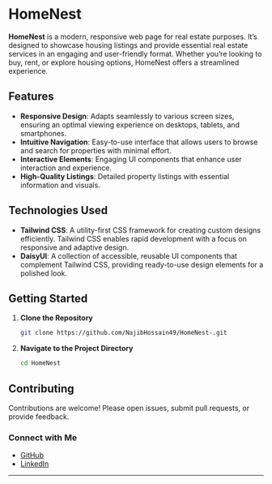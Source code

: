 

# HomeNest

**HomeNest** is a modern, responsive web page for real estate purposes. It’s designed to showcase housing listings and provide essential real estate services in an engaging and user-friendly format. Whether you’re looking to buy, rent, or explore housing options, HomeNest offers a streamlined experience.

## Features
- **Responsive Design**: Adapts seamlessly to various screen sizes, ensuring an optimal viewing experience on desktops, tablets, and smartphones.
- **Intuitive Navigation**: Easy-to-use interface that allows users to browse and search for properties with minimal effort.
- **Interactive Elements**: Engaging UI components that enhance user interaction and experience.
- **High-Quality Listings**: Detailed property listings with essential information and visuals.

## Technologies Used
- **Tailwind CSS**: A utility-first CSS framework for creating custom designs efficiently. Tailwind CSS enables rapid development with a focus on responsive and adaptive design.
- **DaisyUI**: A collection of accessible, reusable UI components that complement Tailwind CSS, providing ready-to-use design elements for a polished look.

## Getting Started

1. **Clone the Repository**
   ```bash
   git clone https://github.com/NajibHossain49/HomeNest-.git
   ```

2. **Navigate to the Project Directory**
   ```bash
   cd HomeNest
   ```



## Contributing
Contributions are welcome! Please open issues, submit pull requests, or provide feedback.



### Connect with Me

- [GitHub](https://github.com/NajibHossain49)
- [LinkedIn](https://www.linkedin.com/in/md-najib-hossain/)

---

